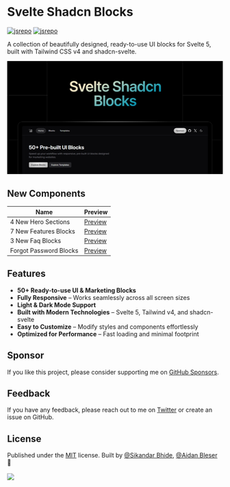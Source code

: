 # Svelte Shadcn Blocks

[![jsrepo](https://jsrepo.com/badges/@sv/cnblocks)](https://jsrepo.com/@sv/cnblocks)
[![jsrepo](https://jsrepo.com/badges/@sv/cnblocks/dm)](https://jsrepo.com/@sv/cnblocks)

A collection of beautifully designed, ready-to-use UI blocks for Svelte 5, built with Tailwind CSS v4 and shadcn-svelte.

![image](./static/og.png)

## New Components

| Name                   | Preview                                                       |
| ---------------------- | ------------------------------------------------------------- |
| 4 New Hero Sections    | [Preview](https://sv-blocks.vercel.app/hero#feature-eight)    |
| 7 New Features Blocks  | [Preview](https://sv-blocks.vercel.app/feature#feature-eight) |
| 3 New Faq Blocks       | [Preview](https://sv-blocks.vercel.app/faq)                   |
| Forgot Password Blocks | [Preview](https://sv-blocks.vercel.app/forgot-password)       |

## Features

- **50+ Ready-to-use UI & Marketing Blocks**
- **Fully Responsive** – Works seamlessly across all screen sizes
- **Light & Dark Mode Support**
- **Built with Modern Technologies** – Svelte 5, Tailwind v4, and shadcn-svelte
- **Easy to Customize** – Modify styles and components effortlessly
- **Optimized for Performance** – Fast loading and minimal footprint

## Sponsor

If you like this project, please consider supporting me on [GitHub Sponsors](https://github.com/sponsors/SikandarJODD).

## Feedback

If you have any feedback, please reach out to me on [Twitter](https://x.com/Sikandar_Bhide) or create an issue on GitHub.

## License

Published under the [MIT](https://github.com/SikandarJODD/cnblocks/blob/master/LICENSE) license.
Built by [@Sikandar Bhide](https://github.com/SikandarJODD), [@Aidan Bleser](https://github.com/ieedan) 💛
<br><br>
<a href="https://github.com/SikandarJODD/cnblocks/graphs/contributors">
<img src="https://contrib.rocks/image?repo=SikandarJODD/cnblocks" />
</a>
